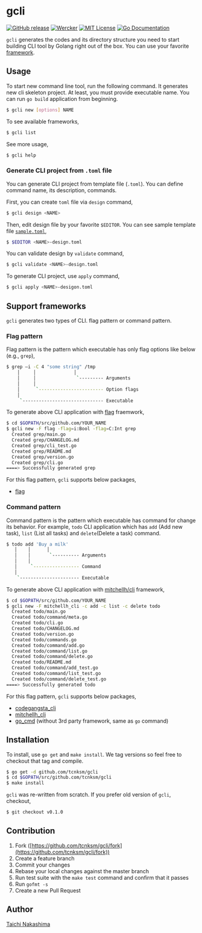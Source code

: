gcli
====

[![GitHub release](http://img.shields.io/github/release/tcnksm/gcli.svg?style=flat-square)][release]
[![Wercker](http://img.shields.io/wercker/ci/5587a34baf7de9c51b02e04b.svg?style=flat-square)][wercker]
[![MIT License](http://img.shields.io/badge/license-MIT-blue.svg?style=flat-square)][license]
[![Go Documentation](http://img.shields.io/badge/go-documentation-blue.svg?style=flat-square)][godocs]

[release]: https://github.com/tcnksm/gcli/releases
[wercker]: https://app.wercker.com/#applications/5587a34baf7de9c51b02e04b
[license]: https://github.com/tcnksm/gcli/blob/master/LICENSE
[godocs]: http://godoc.org/github.com/tcnksm/gcli

`gcli` generates the codes and its directory structure you need to start building CLI tool by Golang right out of the box. You can use your favorite [framework](#support-frameworks). 

## Usage

To start new command line tool, run the following command. It generates new cli skeleton project. At least, you must provide executable name. You can run `go build` application from beginning.

```bash
$ gcli new [options] NAME
```

To see available frameworks,

```bash
$ gcli list
```

See more usage,

```bash
$ gcli help
```

### Generate CLI project from `.toml` file

You can generate CLI project from template file (`.toml`). You can define command name, its description, commands.

First, you can create `toml` file via `design` command,

```bash
$ gcli design <NAME>
```

Then, edit design file by your favorite `$EDITOR`. You can see sample template file [`sample.toml`](/sample.toml),

```bash
$ $EDITOR <NAME>-design.toml
```

You can validate design by `validate` command,

```bash
$ gcli validate <NAME>-design.toml
```

To generate CLI project, use `apply` command, 

```bash
$ gcli apply <NAME>-desigon.toml
```


## Support frameworks

`gcli` generates two types of CLI. flag pattern or command pattern.

### Flag pattern

Flag pattern is the pattern which executable has only flag options like below (e.g., `grep`),

```bash
$ grep —i -C 4 "some string" /tmp   
    │     │              │           
    │     │               `--------- Arguments 
    │     │                          
    │      `------------------------ Option flags   
    │                                
     `------------------------------ Executable  
```

To generate above CLI application with [flag](https://golang.org/pkg/flag/) fraemwork,
 
```bash
$ cd $GOPATH/src/github.com/YOUR_NAME
$ gcli new -F flag -flag=i:Bool -flag=C:Int grep
  Created grep/main.go
  Created grep/CHANGELOG.md
  Created grep/cli_test.go
  Created grep/README.md
  Created grep/version.go
  Created grep/cli.go
====> Successfully generated grep
```

For this flag pattern, `gcli` supports below packages, 

- [flag](https://golang.org/pkg/flag/)

### Command pattern

Command pattern is the pattern which executable has command for change its behavior. For example, `todo` CLI application which has `add` (Add new task), `list` (List all tasks) and `delete`(Delete a task) command. 

```bash
$ todo add 'Buy a milk' 
   │    │      │           
   │    │       `---------- Arguments 
   │    │ 
   │     `----------------- Command 
   │                                  
    `---------------------- Executable
```

To generate above CLI application with [mitchellh/cli](https://github.com/mitchellh/cli) framework,

```bash
$ cd $GOPATH/src/github.com/YOUR_NAME
$ gcli new -F mitchellh_cli -c add -c list -c delete todo
  Created todo/main.go
  Created todo/command/meta.go
  Created todo/cli.go
  Created todo/CHANGELOG.md
  Created todo/version.go
  Created todo/commands.go
  Created todo/command/add.go
  Created todo/command/list.go
  Created todo/command/delete.go
  Created todo/README.md
  Created todo/command/add_test.go
  Created todo/command/list_test.go
  Created todo/command/delete_test.go
====> Successfully generated todo
```

For this flag pattern, `gcli` supports below packages, 

- [codegangsta_cli](https://github.com/codegangsta/cli)
- [mitchellh_cli](https://github.com/mitchellh/cli)
- [go_cmd](https://github.com/golang/go/blob/master/src/cmd/go/main.go#L30#L51) (without 3rd party framework, same as `go` command)

## Installation

To install, use `go get` and `make install`. We tag versions so feel free to checkout that tag and compile.

```bash
$ go get -d github.com/tcnksm/gcli
$ cd $GOPATH/src/github.com/tcnksm/gcli
$ make install 
```

`gcli` was re-written from scratch. If you prefer old version of `gcli`, checkout,

```bash
$ git checkout v0.1.0
```

## Contribution

1. Fork ([https://github.com/tcnksm/gcli/fork](https://github.com/tcnksm/gcli/fork))
1. Create a feature branch
1. Commit your changes
1. Rebase your local changes against the master branch
1. Run test suite with the `make test` command and confirm that it passes
1. Run `gofmt -s`
1. Create a new Pull Request

## Author

[Taichi Nakashima](https://github.com/tcnksm)

